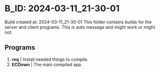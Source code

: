 # B_ID: 2024-03-11_21-30-01
Build created at: 2024-03-11_21-30-01
This folder contains builds for the server and client programs.
This is auto message and might work or might not.
## Programs
1) **req** | Install needed things to compile.
1) **ECDown** | The main compiled app.
